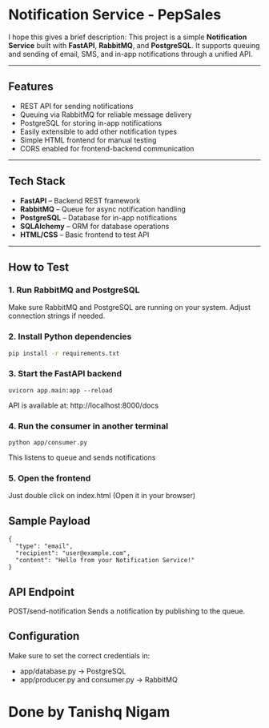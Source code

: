 # Notification Service - PepSales

I hope this gives a brief description: This project is a simple **Notification Service** built with **FastAPI**, **RabbitMQ**, and **PostgreSQL**. It supports queuing and sending of email, SMS, and in-app notifications through a unified API.

---

## Features

- REST API for sending notifications
- Queuing via RabbitMQ for reliable message delivery
- PostgreSQL for storing in-app notifications
- Easily extensible to add other notification types
- Simple HTML frontend for manual testing
- CORS enabled for frontend-backend communication

---

## Tech Stack

- **FastAPI** – Backend REST framework
- **RabbitMQ** – Queue for async notification handling
- **PostgreSQL** – Database for in-app notifications
- **SQLAlchemy** – ORM for database operations
- **HTML/CSS** – Basic frontend to test API

---

## How to Test

### 1. **Run RabbitMQ and PostgreSQL**

Make sure RabbitMQ and PostgreSQL are running on your system. Adjust connection strings if needed.

### 2. **Install Python dependencies**

```bash
pip install -r requirements.txt
```

### 3. **Start the FastAPI backend**

```
uvicorn app.main:app --reload
```

API is available at: http://localhost:8000/docs

### 4. **Run the consumer in another terminal**

```
python app/consumer.py

```

This listens to queue and sends notifications

### 5. **Open the frontend**

Just double click on index.html (Open it in your browser)


## Sample Payload

```
{
  "type": "email",
  "recipient": "user@example.com",
  "content": "Hello from your Notification Service!"
}
```

## API Endpoint
POST/send-notification
Sends a notification by publishing to the queue.

## Configuration
Make sure to set the correct credentials in:
- app/database.py → PostgreSQL
- app/producer.py and consumer.py → RabbitMQ

# Done by Tanishq Nigam
